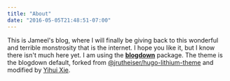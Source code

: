 ```yaml
---
title: "About"
date: "2016-05-05T21:48:51-07:00"
---
```


This is Jameel's blog, where I will finally be giving back to this wonderful and terrible monstrosity that is the internet. I hope you like it, but I know there isn't much here yet. I am using the [**blogdown**](https://github.com/rstudio/blogdown) package. The theme is the blogdown default, forked from [@jrutheiser/hugo-lithium-theme](https://github.com/jrutheiser/hugo-lithium-theme) and modified by [Yihui Xie](https://github.com/yihui/hugo-lithium-theme).
